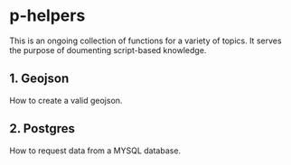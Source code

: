 # p-helpers
This is an ongoing collection of functions for a variety of topics. It serves the purpose of doumenting script-based knowledge.

## 1. Geojson
How to create a valid geojson.

## 2. Postgres
How to request data from a MYSQL database.

